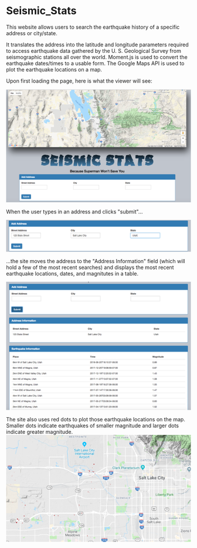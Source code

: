 # Seismic_Stats

This website allows users to search the earthquake history of a specific address or city/state.

It translates the address into the latitude and longitude parameters required to access earthquake data gathered by the U. S. Geological Survey from seismographic stations all over the world. Moment.js is used to convert the earthquake dates/times to a usable form. The Google Maps API is used to plot the earthquake locations on a map. 

Upon first loading the page, here is what the viewer will see:

![Screenshot](assets/screenshotSeismicStats1.png)

When the user types in an address and clicks "submit"...

![Screenshot](assets/screenshotSeismicStats2.png)

...the site moves the address to the "Address Information" field (which will hold a few of the most recent searches) and displays the most recent earthquake locations, dates, and magnitutes in a table.

![Screenshot](assets/screenshotSeismicStats3.png)

The site also uses red dots to plot those earthquake locations on the map. Smaller dots indicate earthquakes of smaller magnitude and larger dots indicate greater magnitude.
![Screenshot](assets/screenshotSeismicStats4.png)
